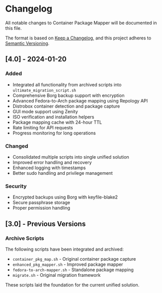 # Changelog

All notable changes to Container Package Mapper will be documented in this file.

The format is based on [Keep a Changelog](https://keepachangelog.com/en/1.0.0/),
and this project adheres to [Semantic Versioning](https://semver.org/spec/v2.0.0.html).

## [4.0] - 2024-01-20

### Added
- Integrated all functionality from archived scripts into `ultimate_migration_script.sh`
- Comprehensive Borg backup support with encryption
- Advanced Fedora-to-Arch package mapping using Repology API
- Distrobox container detection and package capture
- GUI mode support using Zenity
- ISO verification and installation helpers
- Package mapping cache with 24-hour TTL
- Rate limiting for API requests
- Progress monitoring for long operations

### Changed
- Consolidated multiple scripts into single unified solution
- Improved error handling and recovery
- Enhanced logging with timestamps
- Better sudo handling and privilege management

### Security
- Encrypted backups using Borg with keyfile-blake2
- Secure passphrase storage
- Proper permission handling

## [3.0] - Previous Versions

### Archive Scripts
The following scripts have been integrated and archived:
- `container_pkg_map.sh` - Original container package capture
- `enhanced_pkg_mapper.sh` - Improved package mapper
- `fedora-to-arch-mapper.sh` - Standalone package mapping
- `migrate.sh` - Original migration framework

These scripts laid the foundation for the current unified solution.
